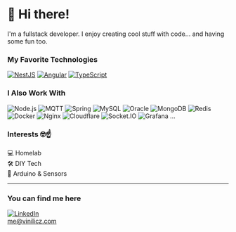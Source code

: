 # 👋 Hi there!

I'm a fullstack developer. I enjoy creating cool stuff with code... and having some fun too.

### My Favorite Technologies
[![NestJS](https://skillicons.dev/icons?i=nestjs)](https://nestjs.com)
[![Angular](https://skillicons.dev/icons?i=angular)](https://angular.io)
[![TypeScript](https://skillicons.dev/icons?i=typescript)](https://www.typescriptlang.org/)
<!-- <div align="left">
  <a href="https://nestjs.com" target="_blank">
    <img src="https://skillicons.dev/icons?i=nestjs" alt="NestJS" />
  </a>
  <a href="https://angular.io" target="_blank">
    <img src="https://skillicons.dev/icons?i=angular" alt="Angular" />
  </a>
</div> -->

### I Also Work With
![Node.js](https://img.shields.io/badge/Node.js-339933?style=for-the-badge&logo=node.js&logoColor=white)
![MQTT](https://img.shields.io/badge/MQTT-660066?style=for-the-badge&logo=mqtt&logoColor=white)
![Spring](https://img.shields.io/badge/Spring-6DB33F?style=for-the-badge&logo=spring&logoColor=white)
![MySQL](https://img.shields.io/badge/MySQL-4479A1?style=for-the-badge&logo=mysql&logoColor=white)
![Oracle](https://img.shields.io/badge/Oracle-F80000?style=for-the-badge&logo=oracle&logoColor=white)
![MongoDB](https://img.shields.io/badge/MongoDB-47A248?style=for-the-badge&logo=mongodb&logoColor=white)
![Redis](https://img.shields.io/badge/Redis-DC382D?style=for-the-badge&logo=redis&logoColor=white)
![Docker](https://img.shields.io/badge/Docker-2496ED?style=for-the-badge&logo=docker&logoColor=white)
![Nginx](https://img.shields.io/badge/Nginx-009639?style=for-the-badge&logo=nginx&logoColor=white)
![Cloudflare](https://img.shields.io/badge/Cloudflare-F38020?style=for-the-badge&logo=cloudflare&logoColor=white)
![Socket.IO](https://img.shields.io/badge/Socket.IO-010101?style=for-the-badge&logo=socketdotio&logoColor=white)
![Grafana](https://img.shields.io/badge/Grafana-F46800?style=for-the-badge&logo=grafana&logoColor=white)
...

### Interests 🤓☝️
💻 Homelab  
🛠️ DIY Tech  
🌱 Arduino & Sensors

---

### You can find me here
[![LinkedIn](https://img.shields.io/badge/LinkedIn-blue?style=flat&logo=linkedin&logoColor=white)](https://www.linkedin.com/in/vinicius-licz)  
[me@vinilicz.com](mailto:me@vinilicz.com)
